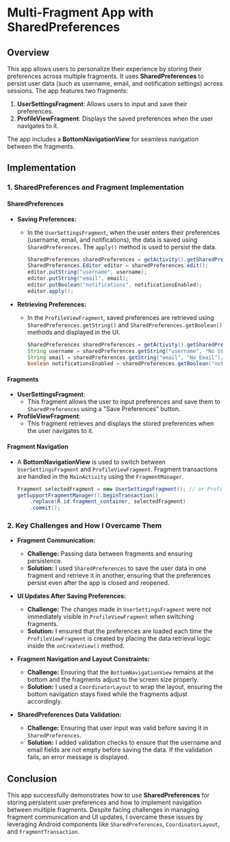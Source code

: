 # Multi-Fragment App with SharedPreferences

## Overview
This app allows users to personalize their experience by storing their preferences across multiple fragments. It uses **SharedPreferences** to persist user data (such as username, email, and notification settings) across sessions. The app features two fragments:
1. **UserSettingsFragment**: Allows users to input and save their preferences.
2. **ProfileViewFragment**: Displays the saved preferences when the user navigates to it.

The app includes a **BottomNavigationView** for seamless navigation between the fragments.

## Implementation

### 1. **SharedPreferences and Fragment Implementation**

#### **SharedPreferences**
- **Saving Preferences:**
  - In the `UserSettingsFragment`, when the user enters their preferences (username, email, and notifications), the data is saved using `SharedPreferences`. The `apply()` method is used to persist the data.
  
    ```java
    SharedPreferences sharedPreferences = getActivity().getSharedPreferences("UserPrefs", Context.MODE_PRIVATE);
    SharedPreferences.Editor editor = sharedPreferences.edit();
    editor.putString("username", username);
    editor.putString("email", email);
    editor.putBoolean("notifications", notificationsEnabled);
    editor.apply();
    ```

- **Retrieving Preferences:**
  - In the `ProfileViewFragment`, saved preferences are retrieved using `SharedPreferences.getString()` and `SharedPreferences.getBoolean()` methods and displayed in the UI.
  
    ```java
    SharedPreferences sharedPreferences = getActivity().getSharedPreferences("UserPrefs", Context.MODE_PRIVATE);
    String username = sharedPreferences.getString("username", "No Username");
    String email = sharedPreferences.getString("email", "No Email");
    boolean notificationsEnabled = sharedPreferences.getBoolean("notifications", false);
    ```

#### **Fragments**
- **UserSettingsFragment**:
  - This fragment allows the user to input preferences and save them to `SharedPreferences` using a "Save Preferences" button.
- **ProfileViewFragment**:
  - This fragment retrieves and displays the stored preferences when the user navigates to it.

#### **Fragment Navigation**
- A **BottomNavigationView** is used to switch between `UserSettingsFragment` and `ProfileViewFragment`. Fragment transactions are handled in the `MainActivity` using the `FragmentManager`.

    ```java
    Fragment selectedFragment = new UserSettingsFragment(); // or ProfileViewFragment
    getSupportFragmentManager().beginTransaction()
        .replace(R.id.fragment_container, selectedFragment)
        .commit();
    ```

### 2. **Key Challenges and How I Overcame Them**

- **Fragment Communication:**
  - **Challenge:** Passing data between fragments and ensuring persistence.
  - **Solution:** I used `SharedPreferences` to save the user data in one fragment and retrieve it in another, ensuring that the preferences persist even after the app is closed and reopened.

- **UI Updates After Saving Preferences:**
  - **Challenge:** The changes made in `UserSettingsFragment` were not immediately visible in `ProfileViewFragment` when switching fragments.
  - **Solution:** I ensured that the preferences are loaded each time the `ProfileViewFragment` is created by placing the data retrieval logic inside the `onCreateView()` method.

- **Fragment Navigation and Layout Constraints:**
  - **Challenge:** Ensuring that the `BottomNavigationView` remains at the bottom and the fragments adjust to the screen size properly.
  - **Solution:** I used a `CoordinatorLayout` to wrap the layout, ensuring the bottom navigation stays fixed while the fragments adjust accordingly.

- **SharedPreferences Data Validation:**
  - **Challenge:** Ensuring that user input was valid before saving it in `SharedPreferences`.
  - **Solution:** I added validation checks to ensure that the username and email fields are not empty before saving the data. If the validation fails, an error message is displayed.

## Conclusion

This app successfully demonstrates how to use **SharedPreferences** for storing persistent user preferences and how to implement navigation between multiple fragments. Despite facing challenges in managing fragment communication and UI updates, I overcame these issues by leveraging Android components like `SharedPreferences`, `CoordinatorLayout`, and `FragmentTransaction`.

